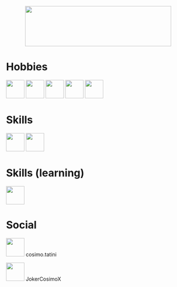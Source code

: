 <div id="header" align="center">
  <img src= "https://media2.giphy.com/media/xUPGGDNsLvqsBOhuU0/giphy.gif?cid=ecf05e47uhst86vvkxxas5bcgselsdg10on0ljlwxgdtvks5&ep=v1_gifs_search&rid=giphy.gif&ct=g" width="400" height="110"/>
</div>

   # Hobbies
  <p align = "left" float="center"> 
    <img src="https://cdn-icons-png.flaticon.com/512/8002/8002111.png" widht= "50" height= "50"/>
    <img src="https://www.macitynet.it/wp-content/uploads/2016/06/netflix-logo-930x930.png" widht= "50" height="50"/>
    <img src="https://cdn-icons-png.flaticon.com/512/2232/2232688.png" widht= "50" height= "50"/>
    <img src="https://play-lh.googleusercontent.com/eN0IexSzxpUDMfFtm-OyM-nNs44Y74Q3k51bxAMhTvrTnuA4OGnTi_fodN4cl-XxDQc" widht= "50" height= "50" />
    <img src="https://m.media-amazon.com/images/I/417jywf7ZAL.png" widht= "50" height= "50"/>
   </a>
   </p> 

# Skills 
<p align= "left" float= "center">
<img src = "https://cdn-icons-png.flaticon.com/512/3471/3471391.png" widht = "50" height= "50"/>
<img src = "https://cdn-icons-png.flaticon.com/512/7996/7996558.png" widht = "50" height ="50"/>

# Skills (learning)
<p align= "left" >
<img src = "https://static-00.iconduck.com/assets.00/c-sharp-c-icon-456x512-9sej0lrz.png" widht = "50" height= "50" /> 

# Social
<p align = "left" >
<img src= "https://cdn4.iconfinder.com/data/icons/social-messaging-ui-color-shapes-2-free/128/social-instagram-new-square2-512.png" widht= "50" height= "50" /> cosimo.tatini
<p align = "left" >
<img src= "https://cdn3.iconfinder.com/data/icons/social-media-chamfered-corner/154/telegram-512.png" widht ="50" height = "50" /> JokerCosimoX

















<!---
CosimoTatini/CosimoTatini is a ✨ special ✨ repository because its `README.md` (this file) appears on your GitHub profile.
- 🔭 I’m currently working on ...
- 🌱 I’m currently learning ...
- 👯 I’m looking to collaborate on ...
- 🤔 I’m looking for help with ...
- 💬 Ask me about ...
- 📫 How to reach me: ...
- 😄 Pronouns: ...
- ⚡ Fun fact: ...
You can click the Preview link to take a look at your changes.
--->

